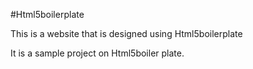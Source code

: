 #Html5boilerplate

This is a website that is designed using Html5boilerplate

It is a sample project on Html5boiler plate.